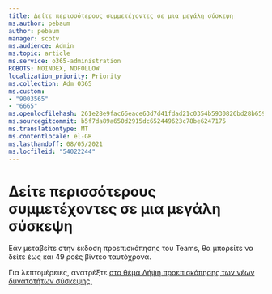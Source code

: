 ```yaml
---
title: Δείτε περισσότερους συμμετέχοντες σε μια μεγάλη σύσκεψη
ms.author: pebaum
author: pebaum
manager: scotv
ms.audience: Admin
ms.topic: article
ms.service: o365-administration
ROBOTS: NOINDEX, NOFOLLOW
localization_priority: Priority
ms.collection: Adm_O365
ms.custom:
- "9003565"
- "6665"
ms.openlocfilehash: 261e28e9fac66eace63d7d41fdad21c0354b5930826bd28b659ce5e3d159655f
ms.sourcegitcommit: b5f7da89a650d2915dc652449623c78be6247175
ms.translationtype: MT
ms.contentlocale: el-GR
ms.lasthandoff: 08/05/2021
ms.locfileid: "54022244"
---
```

# <a name="see-more-participants-in-a-large-meeting"></a>Δείτε περισσότερους συμμετέχοντες σε μια μεγάλη σύσκεψη

Εάν μεταβείτε στην έκδοση προεπισκόπησης του Teams, θα μπορείτε να δείτε έως και 49 ροές βίντεο ταυτόχρονα.

Για λεπτομέρειες, ανατρέξτε [στο θέμα Λήψη προεπισκόπησης των νέων δυνατοτήτων σύσκεψης.](https://support.microsoft.com/office/04533e91-3203-4530-a1c0-8f77c0731699)
